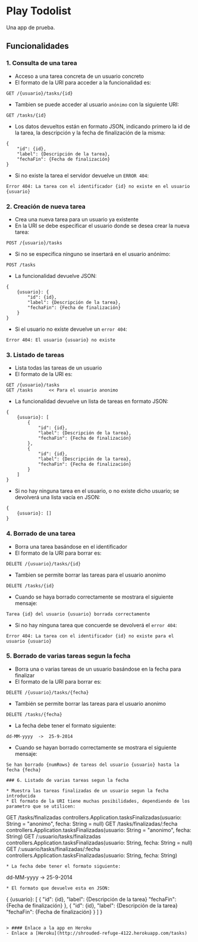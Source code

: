 # Play Todolist

Una app de prueba.

## Funcionalidades

### 1. Consulta de una tarea

* Acceso a una tarea concreta de un usuario concreto
* El formato de la URI para acceder a la funcionalidad es:
```
GET /{usuario}/tasks/{id}
```
* Tambien se puede acceder al usuario `anónimo` con la siguiente URI:
```
GET /tasks/{id}
```
* Los datos devueltos están en formato JSON, indicando primero la id de la tarea, la descripción y la fecha de finalización de la misma:
```
{
    "id": {id},
    "label": {Descripción de la tarea},
    "fechaFin": {Fecha de finalización}
}
```
* Si no existe la tarea el servidor devuelve un `ERROR 404`:
```
Error 404: La tarea con el identificador {id} no existe en el usuario {usuario}
```

### 2. Creación de nueva tarea

* Crea una nueva tarea para un usuario ya existente
* En la URI se debe especificar el usuario donde se desea crear la nueva tarea:
```
POST /{usuario}/tasks
```
* Si no se especifica ninguno se insertará en el usuario anónimo:
```
POST /tasks
```
* La funcionalidad devuelve JSON:
```
{
    {usuario}: {
        "id": {id},
        "label": {Descripción de la tarea},
        "fechaFin": {Fecha de finalización}
    }
}
```
* Si el usuario no existe devuelve un `error 404`:
```
Error 404: El usuario {usuario} no existe
```

### 3. Listado de tareas

* Lista todas las tareas de un usuario
* El formato de la URI es:
```
GET /{usuario}/tasks
GET /tasks      << Para el usuario anonimo
```
* La funcionalidad devuelve un lista de tareas en formato JSON:
```
{
    {usuario}: [
        {
            "id": {id},
            "label": {Descripción de la tarea},
            "fechaFin": {Fecha de finalización}
        },
        {
            "id": {id},
            "label": {Descripción de la tarea},
            "fechaFin": {Fecha de finalización}
        }
    ]
}
```
* Si no hay ninguna tarea en el usuario, o no existe dicho usuario; se devolverá una lista vacía en JSON:
```
{
    {usuario}: []
}
```

### 4. Borrado de una tarea

* Borra una tarea basándose en el identificador
* El formato de la URI para borrar es:
```
DELETE /{usuario}/tasks/{id}
```
* Tambien se permite borrar las tareas para el usuario anonimo
```
DELETE /tasks/{id}
```
* Cuando se haya borrado correctamente se mostrara el siguiente mensaje:
```
Tarea {id} del usuario {usuario} borrada correctamente
```
* Si no hay ninguna tarea que concuerde se devolverá el `error 404`:
```
Error 404: La tarea con el identificador {id} no existe para el usuario {usuario}
```

### 5. Borrado de varias tareas segun la fecha

* Borra una o varias tareas de un usuario basándose en la fecha para finalizar
* El formato de la URI para borrar es:
```
DELETE /{usuario}/tasks/{fecha}
```
* También se permite borrar las tareas para el usuario anonimo
```
DELETE /tasks/{fecha}
```
* La fecha debe tener el formato siguiente:
```
dd-MM-yyyy  ->  25-9-2014     
```
* Cuando se hayan borrado correctamente se mostrara el siguiente mensaje:
```
Se han borrado {numRows} de tareas del usuario {usuario} hasta la fecha {fecha}

### 6. Listado de varias tareas segun la fecha

* Muestra las tareas finalizadas de un usuario segun la fecha introducida
* El formato de la URI tiene muchas posibilidades, dependiendo de los parametro que se utilicen:
```
GET      /tasks/finalizadas                         controllers.Application.tasksFinalizadas(usuario: String = "anonimo", fecha: String = null)
GET      /tasks/finalizadas/:fecha                  controllers.Application.tasksFinalizadas(usuario: String = "anonimo", fecha: String)
GET      /:usuario/tasks/finalizadas               controllers.Application.tasksFinalizadas(usuario: String, fecha: String = null)
GET      /:usuario/tasks/finalizadas/:fecha        controllers.Application.tasksFinalizadas(usuario: String, fecha: String)
```
* La fecha debe tener el formato siguiente:
```
dd-MM-yyyy  ->  25-9-2014     
```
* El formato que devuelve esta en JSON:
```
{
    {usuario}: [
        {
            "id": {id},
            "label": {Descripción de la tarea}
            "fechaFin": {Fecha de finalización}
        },
        {
            "id": {id},
            "label": {Descripción de la tarea}
            "fechaFin": {Fecha de finalización}
        }
    ]
}
```

> #### Enlace a la app en Heroku
- Enlace a [Heroku](http://shrouded-refuge-4122.herokuapp.com/tasks)